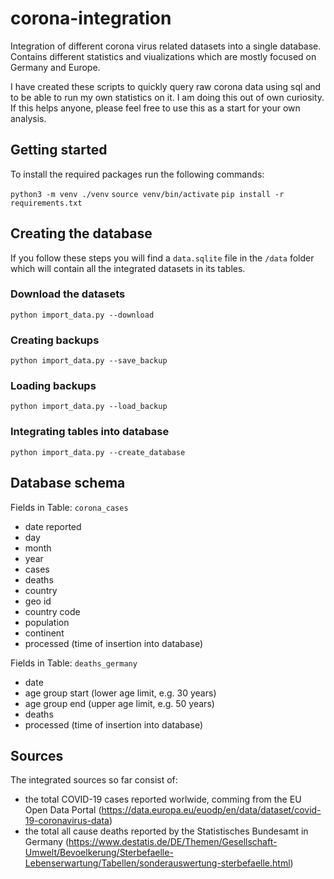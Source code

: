 # corona-integration
Integration of different corona virus related datasets into a single database. Contains different statistics and viualizations which are mostly focused on Germany and Europe.

I have created these scripts to quickly query raw corona data using sql and to be able to run my own statistics on it. I am doing this out of own curiosity. If this helps anyone, please feel free to use this as a start for your own analysis.


## Getting started
To install the required packages run the following commands:

`python3 -m venv ./venv`
`source venv/bin/activate`
`pip install -r requirements.txt`


## Creating the database
If you follow these steps you will find a `data.sqlite` file in the `/data` folder which will contain all the integrated datasets in its tables.

### Download the datasets
`python import_data.py --download`

### Creating backups
`python import_data.py --save_backup`

### Loading backups
`python import_data.py --load_backup`

### Integrating tables into database
`python import_data.py --create_database`


## Database schema
Fields in Table: `corona_cases`
* date reported
* day
* month
* year
* cases
* deaths
* country
* geo id
* country code
* population
* continent
* processed (time of insertion into database)

Fields in Table: `deaths_germany`
* date
* age group start (lower age limit, e.g. 30 years)
* age group end (upper age limit, e.g. 50 years)
* deaths
* processed (time of insertion into database)


## Sources
The integrated sources so far consist of:
* the total COVID-19 cases reported worlwide, comming from the EU Open Data Portal (https://data.europa.eu/euodp/en/data/dataset/covid-19-coronavirus-data) 
* the total all cause deaths reported by the Statistisches Bundesamt in Germany (https://www.destatis.de/DE/Themen/Gesellschaft-Umwelt/Bevoelkerung/Sterbefaelle-Lebenserwartung/Tabellen/sonderauswertung-sterbefaelle.html)
